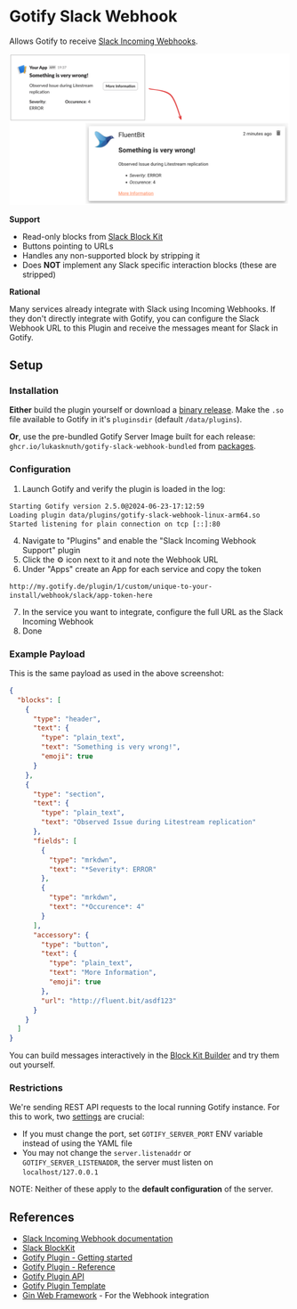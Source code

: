 # Gotify Slack Webhook

Allows Gotify to receive [Slack Incoming Webhooks](https://api.slack.com/messaging/webhooks).

![Preview of message translation](_assets/preview.png)

**Support**

- Read-only blocks from [Slack Block Kit](https://api.slack.com/reference/block-kit/blocks)
- Buttons pointing to URLs
- Handles any non-supported block by stripping it
- Does **NOT** implement any Slack specific interaction blocks (these are stripped)

**Rational**

Many services already integrate with Slack using Incoming Webhooks. If they don't directly integrate with Gotify, you can configure the Slack Webhook URL to this Plugin and receive the messages meant for Slack in Gotify.

## Setup

### Installation

**Either** build the plugin yourself or download a [binary release](https://github.com/LukasKnuth/gotify-slack-webhook/releases). Make the `.so` file available to Gotify in it's `pluginsdir` (default `/data/plugins`).

**Or**, use the pre-bundled Gotify Server Image built for each release: `ghcr.io/lukasknuth/gotify-slack-webhook-bundled` from [packages](https://github.com/LukasKnuth/gotify-slack-webhook/pkgs/container/gotify-slack-webhook-bundled).

### Configuration

1. Launch Gotify and verify the plugin is loaded in the log:

```
Starting Gotify version 2.5.0@2024-06-23-17:12:59
Loading plugin data/plugins/gotify-slack-webhook-linux-arm64.so
Started listening for plain connection on tcp [::]:80
```

4. Navigate to "Plugins" and enable the "Slack Incoming Webhook Support" plugin
5. Click the :gear: icon next to it and note the Webhook URL
6. Under "Apps" create an App for each service and copy the token

```
http://my.gotify.de/plugin/1/custom/unique-to-your-install/webhook/slack/app-token-here
```

7. In the service you want to integrate, configure the full URL as the Slack Incoming Webhook
8. Done

### Example Payload

This is the same payload as used in the above screenshot:

```json
{
  "blocks": [
    {
      "type": "header",
      "text": {
        "type": "plain_text",
        "text": "Something is very wrong!",
        "emoji": true
      }
    },
    {
      "type": "section",
      "text": {
        "type": "plain_text",
        "text": "Observed Issue during Litestream replication"
      },
      "fields": [
        {
          "type": "mrkdwn",
          "text": "*Severity*: ERROR"
        },
        {
          "type": "mrkdwn",
          "text": "*Occurence*: 4"
        }
      ],
      "accessory": {
        "type": "button",
        "text": {
          "type": "plain_text",
          "text": "More Information",
          "emoji": true
        },
        "url": "http://fluent.bit/asdf123"
      }
    }
  ]
}
```

You can build messages interactively in the [Block Kit Builder](https://app.slack.com/block-kit-builder/) and try them out yourself.

### Restrictions

We're sending REST API requests to the local running Gotify instance. For this to work, two [settings](https://gotify.net/docs/config) are crucial:

- If you must change the port, set `GOTIFY_SERVER_PORT` ENV variable instead of using the YAML file
- You may not change the `server.listenaddr` or `GOTIFY_SERVER_LISTENADDR`, the server must listen on `localhost/127.0.0.1`

NOTE: Neither of these apply to the **default configuration** of the server.

## References

- [Slack Incoming Webhook documentation](https://api.slack.com/messaging/webhooks)
- [Slack BlockKit](https://api.slack.com/block-kit)
- [Gotify Plugin - Getting started](https://gotify.net/docs/plugin)
- [Gotify Plugin - Reference](https://gotify.net/docs/plugin-write)
- [Gotify Plugin API](https://pkg.go.dev/github.com/gotify/plugin-api)
- [Gotify Plugin Template](https://github.com/gotify/plugin-template)
- [Gin Web Framework](https://gin-gonic.com/docs/examples/param-in-path/) - For the Webhook integration
